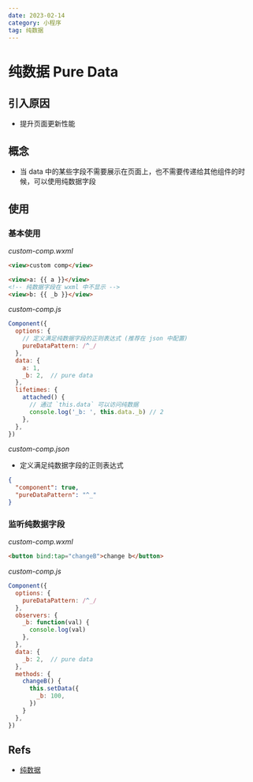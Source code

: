 ```yaml
---
date: 2023-02-14
category: 小程序
tag: 纯数据
---
```


# 纯数据 Pure Data

## 引入原因

- 提升页面更新性能

## 概念

- 当 data 中的某些字段不需要展示在页面上，也不需要传递给其他组件的时候，可以使用纯数据字段

## 使用

### 基本使用

_custom-comp.wxml_

```html
<view>custom comp</view>

<view>a: {{ a }}</view>
<!-- 纯数据字段在 wxml 中不显示 -->
<view>b: {{ _b }}</view>
```

_custom-comp.js_

```js
Component({
  options: {
    // 定义满足纯数据字段的正则表达式 (推荐在 json 中配置)
    pureDataPattern: /^_/
  },
  data: {
    a: 1,
    _b: 2,  // pure data
  },
  lifetimes: {
    attached() {
      // 通过 `this.data` 可以访问纯数据
      console.log('_b: ', this.data._b) // 2
    },
  },
})
```

_custom-comp.json_

- 定义满足纯数据字段的正则表达式

```json
{
  "component": true,
  "pureDataPattern": "^_"
}
```

### 监听纯数据字段

_custom-comp.wxml_

```html
<button bind:tap="changeB">change b</button>
```

_custom-comp.js_

```js
Component({
  options: {
    pureDataPattern: /^_/
  },
  observers: {
    _b: function(val) {
      console.log(val)
    },
  },
  data: {
    _b: 2,  // pure data
  },
  methods: {
    changeB() {
      this.setData({
        _b: 100,
      })
    }
  },
})
```

## Refs

- [纯数据](https://developers.weixin.qq.com/miniprogram/dev/framework/custom-component/pure-data.html)
